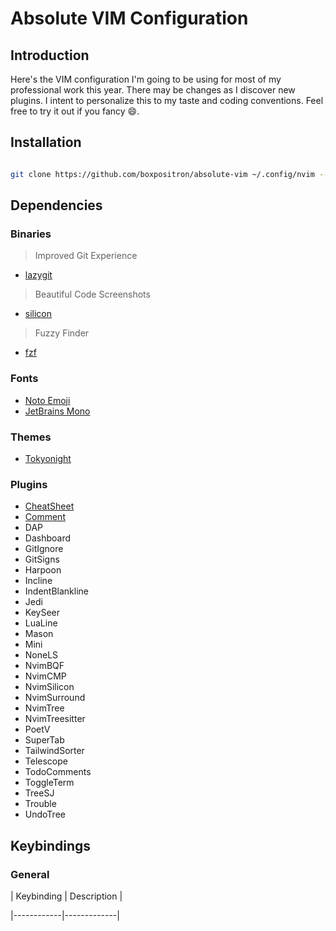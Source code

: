 # Absolute VIM Configuration

## Introduction

Here's the VIM configuration I'm going to be using for most of my professional work this year.
There may be changes as I discover new plugins. I intent to personalize this to my taste and
coding conventions. Feel free to try it out if you fancy 😄.

## Installation

```bash

git clone https://github.com/boxpositron/absolute-vim ~/.config/nvim --depth 1 && nvim

```

## Dependencies

### Binaries

> Improved Git Experience

- [lazygit](https://github.com/jesseduffield/lazygit)

> Beautiful Code Screenshots

- [silicon](https://github.com/Aloxaf/silicon)

> Fuzzy Finder

- [fzf](https://github.com/junegunn/fzf)

### Fonts

- [Noto Emoji](https://fonts.google.com/noto/specimen/Noto+Emoji)
- [JetBrains Mono](https://fonts.google.com/specimen/JetBrains+Mono)

### Themes

- [Tokyonight](https://github.com/folke/tokyonight.nvim)

### Plugins

- [CheatSheet](https://github.com/sudormrfbin/cheatsheet.nvim)
- [Comment](https://github.com/numToStr/Comment.nvim)
- DAP
- Dashboard
- GitIgnore
- GitSigns
- Harpoon
- Incline
- IndentBlankline
- Jedi
- KeySeer
- LuaLine
- Mason
- Mini
- NoneLS
- NvimBQF
- NvimCMP
- NvimSilicon
- NvimSurround
- NvimTree
- NvimTreesitter
- PoetV
- SuperTab
- TailwindSorter
- Telescope
- TodoComments
- ToggleTerm
- TreeSJ
- Trouble
- UndoTree

## Keybindings

### General

| Keybinding | Description |

|------------|-------------|
